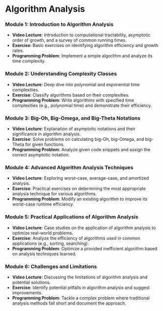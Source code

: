 # Algorithm Analysis

### Module 1: Introduction to Algorithm Analysis
- **Video Lecture**: Introduction to computational tractability, asymptotic order of growth, and a survey of common running times.
- **Exercise**: Basic exercises on identifying algorithm efficiency and growth rates.
- **Programming Problem**: Implement a simple algorithm and analyze its time complexity.

### Module 2: Understanding Complexity Classes
- **Video Lecture**: Deep dive into polynomial and exponential time complexities.
- **Exercise**: Classify algorithms based on their complexities.
- **Programming Problem**: Write algorithms with specified time complexities (e.g., polynomial time) and demonstrate their efficiency.

### Module 3: Big-Oh, Big-Omega, and Big-Theta Notations
- **Video Lecture**: Explanation of asymptotic notations and their significance in algorithm analysis.
- **Exercise**: Solve problems on calculating big-Oh, big-Omega, and big-Theta for given functions.
- **Programming Problem**: Analyze given code snippets and assign the correct asymptotic notation.

### Module 4: Advanced Algorithm Analysis Techniques
- **Video Lecture**: Exploring worst-case, average-case, and amortized analysis.
- **Exercise**: Practical exercises on determining the most appropriate analysis technique for various algorithms.
- **Programming Problem**: Modify an existing algorithm to improve its worst-case runtime efficiency.

### Module 5: Practical Applications of Algorithm Analysis
- **Video Lecture**: Case studies on the application of algorithm analysis to optimize real-world problems.
- **Exercise**: Analyze the efficiency of algorithms used in common applications (e.g., sorting, searching).
- **Programming Problem**: Optimize a provided inefficient algorithm based on analysis techniques learned.

### Module 6: Challenges and Limitations
- **Video Lecture**: Discussing the limitations of algorithm analysis and potential solutions.
- **Exercise**: Identify potential pitfalls in algorithm analysis and suggest improvements.
- **Programming Problem**: Tackle a complex problem where traditional analysis methods fall short and document the approach.

